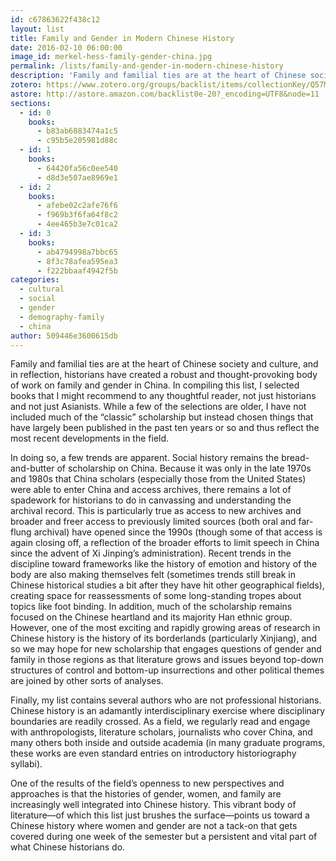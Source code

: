 ```yaml
---
id: c67863622f438c12
layout: list
title: Family and Gender in Modern Chinese History
date: 2016-02-10 06:00:00
image_id: merkel-hess-family-gender-china.jpg
permalink: /lists/family-and-gender-in-modern-chinese-history
description: 'Family and familial ties are at the heart of Chinese society and culture, and in reflection, historians have created a robust and thought-provoking body of work on family and gender in China. Social history remains the bread-and-butter of scholarship on China, but recent trends like the history of emotion and history of the body are also making themselves felt. This vibrant literature points us toward a Chinese history where women and gender are a persistent and vital part of what Chinese historians do.'
zotero: https://www.zotero.org/groups/backlist/items/collectionKey/Q57MBZ93
astore: http://astore.amazon.com/backlist0e-20?_encoding=UTF8&node=11
sections: 
  - id: 0
    books:
      - b83ab6883474a1c5
      - c95b5e205981d88c
  - id: 1
    books:
      - 64420fa56c0ee540
      - d8d3e507ae8969e1
  - id: 2
    books:
      - afebe02c2afe76f6
      - f969b3f6fa64f8c2
      - 4ee465b3e7c01ca2
  - id: 3
    books:
      - ab4794998a7bbc65
      - 8f3c78afea595ea3
      - f222bbaaf4942f5b
categories:
  - cultural
  - social
  - gender
  - demography-family
  - china
author: 509446e3600615db
---
```

Family and familial ties are at the heart of Chinese society and culture, and in reflection, historians have created a robust and thought-provoking body of work on family and gender in China. In compiling this list, I selected books that I might recommend to any thoughtful reader, not just historians and not just Asianists. While a few of the selections are older, I have not included much of the “classic” scholarship but instead chosen things that have largely been published in the past ten years or so and thus reflect the most recent developments in the field. 

In doing so, a few trends are apparent. Social history remains the bread-and-butter of scholarship on China. Because it was only in the late 1970s and 1980s that China scholars (especially those from the United States) were able to enter China and access archives, there remains a lot of spadework for historians to do in canvassing and understanding the archival record. This is particularly true as access to new archives and broader and freer access to previously limited sources (both oral and far-flung archival) have opened since the 1990s (though some of that access is again closing off, a reflection of the broader efforts to limit speech in China since the advent of Xi Jinping’s administration). Recent trends in the discipline toward frameworks like the history of emotion and history of the body are also making themselves felt (sometimes trends still break in Chinese historical studies a bit after they have hit other geographical fields), creating space for reassessments of some long-standing tropes about topics like foot binding. In addition, much of the scholarship remains focused on the Chinese heartland and its majority Han ethnic group. However, one of the most exciting and rapidly growing areas of research in Chinese history is the history of its borderlands (particularly Xinjiang), and so we may hope for new scholarship that engages questions of gender and family in those regions as that literature grows and issues beyond top-down structures of control and bottom-up insurrections and other political themes are joined by other sorts of analyses. 

Finally, my list contains several authors who are not professional historians. Chinese history is an adamantly interdisciplinary exercise where disciplinary boundaries are readily crossed. As a field, we regularly read and engage with anthropologists, literature scholars, journalists who cover China, and many others both inside and outside academia (in many graduate programs, these works are even standard entries on introductory historiography syllabi). 

One of the results of the field’s openness to new perspectives and approaches is that the histories of gender, women, and family are increasingly well integrated into Chinese history. This vibrant body of literature—of which this list just brushes the surface—points us toward a Chinese history where women and gender are not a tack-on that gets covered during one week of the semester but a persistent and vital part of what Chinese historians do. 